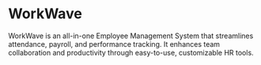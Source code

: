 # WorkWave
WorkWave is an all-in-one Employee Management System that streamlines attendance, payroll, and performance tracking. It enhances team collaboration and productivity through easy-to-use, customizable HR tools.
